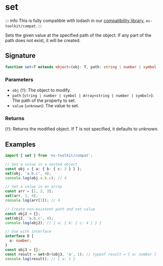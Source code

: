 # set

::: info
This is fully compatible with lodash in our [compatibility library](../../../compatibility.md), `es-toolkit/compat`.
:::

Sets the given value at the specified path of the object. If any part of the path does not exist, it will be created.

## Signature

```typescript
function set<T extends object>(obj: T, path: string | number | symbol | Array<string | number | symbol>, value: unknown): T
```

### Parameters

- `obj` (`T`): The object to modify.
- `path` (`string | number | symbol | Array<string | number | symbol>`): The path of the property to set.
- `value` (`unknown`): The value to set.

### Returns

(`T`): Returns the modified object. If T is not specified, it defaults to unknown.

## Examples

```typescript
import { set } from 'es-toolkit/compat';

// Set a value in a nested object
const obj = { a: { b: { c: 3 } } };
set(obj, 'a.b.c', 4);
console.log(obj.a.b.c); // 4

// Set a value in an array
const arr = [1, 2, 3];
set(arr, 1, 4);
console.log(arr[1]); // 4

// Create non-existent path and set value
const obj2 = {};
set(obj2, 'a.b.c', 4);
console.log(obj2); // { a: { b: { c: 4 } } }

// Use with interface
interface O {
  a: number;
}
const obj3 = {};
const result = set<O>(obj3, 'a', 1); // typeof result = { a: number }
console.log(result); // { a: 1 }
```
